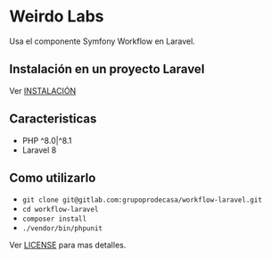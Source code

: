 # Weirdo Labs

Usa el componente Symfony Workflow en Laravel.

## Instalación en un proyecto Laravel

Ver [INSTALACIÓN](https://github.com/aghabrego/workflow-laravel/blob/master/INSTALLATION.md)

## Caracteristicas

- PHP ^8.0|^8.1
- Laravel 8

## Como utilizarlo

- `git clone git@gitlab.com:grupoprodecasa/workflow-laravel.git`
- `cd workflow-laravel`
- `composer install`
- `./vendor/bin/phpunit`

Ver [LICENSE](https://github.com/aghabrego/workflow-laravel/blob/master/LICENSE) para mas detalles.
